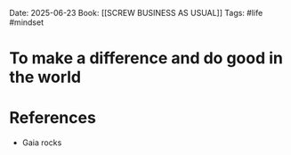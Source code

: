 Date: 2025-06-23
Book: [[SCREW BUSINESS AS USUAL]]
Tags: #life #mindset 
# To make a difference and do good in the world


# References
- Gaia rocks